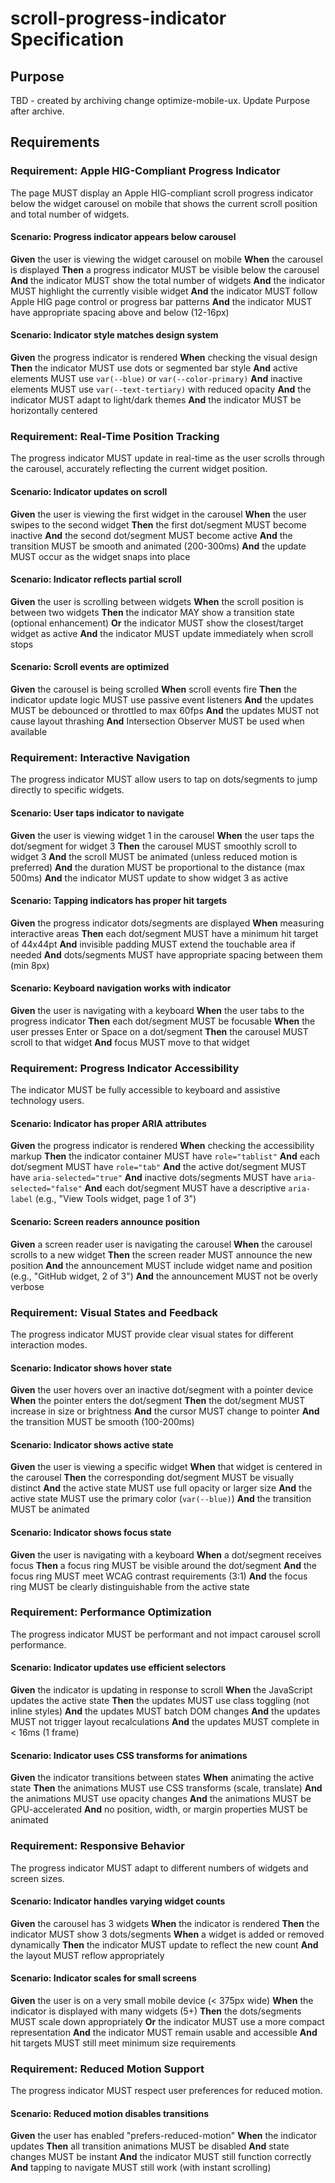 # scroll-progress-indicator Specification

## Purpose
TBD - created by archiving change optimize-mobile-ux. Update Purpose after archive.
## Requirements
### Requirement: Apple HIG-Compliant Progress Indicator

The page MUST display an Apple HIG-compliant scroll progress indicator below the widget carousel on mobile that shows the current scroll position and total number of widgets.

#### Scenario: Progress indicator appears below carousel

**Given** the user is viewing the widget carousel on mobile
**When** the carousel is displayed
**Then** a progress indicator MUST be visible below the carousel
**And** the indicator MUST show the total number of widgets
**And** the indicator MUST highlight the currently visible widget
**And** the indicator MUST follow Apple HIG page control or progress bar patterns
**And** the indicator MUST have appropriate spacing above and below (12-16px)

#### Scenario: Indicator style matches design system

**Given** the progress indicator is rendered
**When** checking the visual design
**Then** the indicator MUST use dots or segmented bar style
**And** active elements MUST use `var(--blue)` or `var(--color-primary)`
**And** inactive elements MUST use `var(--text-tertiary)` with reduced opacity
**And** the indicator MUST adapt to light/dark themes
**And** the indicator MUST be horizontally centered

### Requirement: Real-Time Position Tracking

The progress indicator MUST update in real-time as the user scrolls through the carousel, accurately reflecting the current widget position.

#### Scenario: Indicator updates on scroll

**Given** the user is viewing the first widget in the carousel
**When** the user swipes to the second widget
**Then** the first dot/segment MUST become inactive
**And** the second dot/segment MUST become active
**And** the transition MUST be smooth and animated (200-300ms)
**And** the update MUST occur as the widget snaps into place

#### Scenario: Indicator reflects partial scroll

**Given** the user is scrolling between widgets
**When** the scroll position is between two widgets
**Then** the indicator MAY show a transition state (optional enhancement)
**Or** the indicator MUST show the closest/target widget as active
**And** the indicator MUST update immediately when scroll stops

#### Scenario: Scroll events are optimized

**Given** the carousel is being scrolled
**When** scroll events fire
**Then** the indicator update logic MUST use passive event listeners
**And** the updates MUST be debounced or throttled to max 60fps
**And** the updates MUST not cause layout thrashing
**And** Intersection Observer MUST be used when available

### Requirement: Interactive Navigation

The progress indicator MUST allow users to tap on dots/segments to jump directly to specific widgets.

#### Scenario: User taps indicator to navigate

**Given** the user is viewing widget 1 in the carousel
**When** the user taps the dot/segment for widget 3
**Then** the carousel MUST smoothly scroll to widget 3
**And** the scroll MUST be animated (unless reduced motion is preferred)
**And** the duration MUST be proportional to the distance (max 500ms)
**And** the indicator MUST update to show widget 3 as active

#### Scenario: Tapping indicators has proper hit targets

**Given** the progress indicator dots/segments are displayed
**When** measuring interactive areas
**Then** each dot/segment MUST have a minimum hit target of 44x44pt
**And** invisible padding MUST extend the touchable area if needed
**And** dots/segments MUST have appropriate spacing between them (min 8px)

#### Scenario: Keyboard navigation works with indicator

**Given** the user is navigating with a keyboard
**When** the user tabs to the progress indicator
**Then** each dot/segment MUST be focusable
**When** the user presses Enter or Space on a dot/segment
**Then** the carousel MUST scroll to that widget
**And** focus MUST move to that widget

### Requirement: Progress Indicator Accessibility

The indicator MUST be fully accessible to keyboard and assistive technology users.

#### Scenario: Indicator has proper ARIA attributes

**Given** the progress indicator is rendered
**When** checking the accessibility markup
**Then** the indicator container MUST have `role="tablist"`
**And** each dot/segment MUST have `role="tab"`
**And** the active dot/segment MUST have `aria-selected="true"`
**And** inactive dots/segments MUST have `aria-selected="false"`
**And** each dot/segment MUST have a descriptive `aria-label` (e.g., "View Tools widget, page 1 of 3")

#### Scenario: Screen readers announce position

**Given** a screen reader user is navigating the carousel
**When** the carousel scrolls to a new widget
**Then** the screen reader MUST announce the new position
**And** the announcement MUST include widget name and position (e.g., "GitHub widget, 2 of 3")
**And** the announcement MUST not be overly verbose

### Requirement: Visual States and Feedback

The progress indicator MUST provide clear visual states for different interaction modes.

#### Scenario: Indicator shows hover state

**Given** the user hovers over an inactive dot/segment with a pointer device
**When** the pointer enters the dot/segment
**Then** the dot/segment MUST increase in size or brightness
**And** the cursor MUST change to pointer
**And** the transition MUST be smooth (100-200ms)

#### Scenario: Indicator shows active state

**Given** the user is viewing a specific widget
**When** that widget is centered in the carousel
**Then** the corresponding dot/segment MUST be visually distinct
**And** the active state MUST use full opacity or larger size
**And** the active state MUST use the primary color (`var(--blue)`)
**And** the transition MUST be animated

#### Scenario: Indicator shows focus state

**Given** the user is navigating with a keyboard
**When** a dot/segment receives focus
**Then** a focus ring MUST be visible around the dot/segment
**And** the focus ring MUST meet WCAG contrast requirements (3:1)
**And** the focus ring MUST be clearly distinguishable from the active state

### Requirement: Performance Optimization

The progress indicator MUST be performant and not impact carousel scroll performance.

#### Scenario: Indicator updates use efficient selectors

**Given** the indicator is updating in response to scroll
**When** the JavaScript updates the active state
**Then** the updates MUST use class toggling (not inline styles)
**And** the updates MUST batch DOM changes
**And** the updates MUST not trigger layout recalculations
**And** the updates MUST complete in < 16ms (1 frame)

#### Scenario: Indicator uses CSS transforms for animations

**Given** the indicator transitions between states
**When** animating the active state
**Then** the animations MUST use CSS transforms (scale, translate)
**And** the animations MUST use opacity changes
**And** the animations MUST be GPU-accelerated
**And** no position, width, or margin properties MUST be animated

### Requirement: Responsive Behavior

The progress indicator MUST adapt to different numbers of widgets and screen sizes.

#### Scenario: Indicator handles varying widget counts

**Given** the carousel has 3 widgets
**When** the indicator is rendered
**Then** the indicator MUST show 3 dots/segments
**When** a widget is added or removed dynamically
**Then** the indicator MUST update to reflect the new count
**And** the layout MUST reflow appropriately

#### Scenario: Indicator scales for small screens

**Given** the user is on a very small mobile device (< 375px wide)
**When** the indicator is displayed with many widgets (5+)
**Then** the dots/segments MUST scale down appropriately
**Or** the indicator MUST use a more compact representation
**And** the indicator MUST remain usable and accessible
**And** hit targets MUST still meet minimum size requirements

### Requirement: Reduced Motion Support

The progress indicator MUST respect user preferences for reduced motion.

#### Scenario: Reduced motion disables transitions

**Given** the user has enabled "prefers-reduced-motion"
**When** the indicator updates
**Then** all transition animations MUST be disabled
**And** state changes MUST be instant
**And** the indicator MUST still function correctly
**And** tapping to navigate MUST still work (with instant scrolling)

